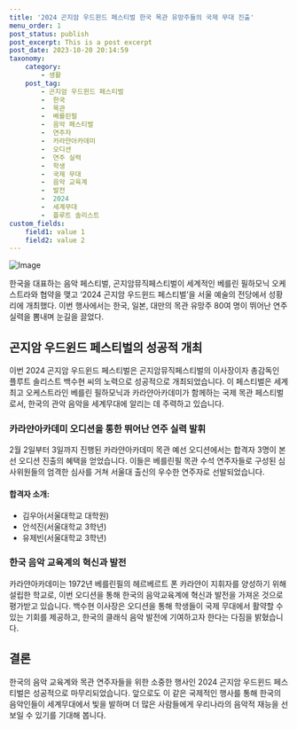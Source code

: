 ```yaml
---
title: '2024 곤지암 우드윈드 페스티벌 한국 목관 유망주들의 국제 무대 진출'
menu_order: 1
post_status: publish
post_excerpt: This is a post excerpt
post_date: 2023-10-20 20:14:59
taxonomy:
    category:
        - 생활
    post_tag:
        - 곤지암 우드윈드 페스티벌
        -  한국
        -  목관
        -  베를린필
        -  음악 페스티벌
        -  연주자
        -  카라얀아카데미
        -  오디션
        -  연주 실력
        -  학생
        -  국제 무대
        -  음악 교육계
        -  발전
        -  2024
        -  세계무대
        -  플루트 솔리스트
custom_fields:
    field1: value 1
    field2: value 2
---
```


![Image](https://imgnews.pstatic.net/image/037/2024/02/06/0000033807_001_20240206180601091.jpg?type=w647)


한국을 대표하는 음악 페스티벌, 곤지암뮤직페스티벌이 세계적인 베를린 필하모닉 오케스트라와 협약을 맺고 ‘2024 곤지암 우드윈드 페스티벌’을 서울 예술의 전당에서 성황리에 개최했다. 이번 행사에서는 한국, 일본, 대만의 목관 유망주 80여 명이 뛰어난 연주 실력을 뽐내며 눈길을 끌었다.

## 곤지암 우드윈드 페스티벌의 성공적 개최
이번 2024 곤지암 우드윈드 페스티벌은 곤지암뮤직페스티벌의 이사장이자 총감독인 플루트 솔리스트 백수현 씨의 노력으로 성공적으로 개최되었습니다. 이 페스티벌은 세계 최고 오케스트라인 베를린 필하모닉과 카라얀아카데미가 함께하는 국제 목관 페스티벌로서, 한국의 관악 음악을 세계무대에 알리는 데 주력하고 있습니다.

### 카라얀아카데미 오디션을 통한 뛰어난 연주 실력 발휘
2월 2일부터 3일까지 진행된 카라얀아카데미 목관 예선 오디션에서는 합격자 3명이 본선 오디션 진출의 혜택을 얻었습니다. 이들은 베를린필 목관 수석 연주자들로 구성된 심사위원들의 엄격한 심사를 거쳐 서울대 출신의 우수한 연주자로 선발되었습니다.

#### 합격자 소개:
- 김우아(서울대학교 대학원)
- 안석진(서울대학교 3학년)
- 유제빈(서울대학교 3학년)

### 한국 음악 교육계의 혁신과 발전
카라얀아카데미는 1972년 베를린필의 헤르베르트 폰 카라얀이 지휘자를 양성하기 위해 설립한 학교로, 이번 오디션을 통해 한국의 음악교육계에 혁신과 발전을 가져온 것으로 평가받고 있습니다. 백수현 이사장은 오디션을 통해 학생들이 국제 무대에서 활약할 수 있는 기회를 제공하고, 한국의 클래식 음악 발전에 기여하고자 한다는 다짐을 밝혔습니다.

## 결론
한국의 음악 교육계와 목관 연주자들을 위한 소중한 행사인 2024 곤지암 우드윈드 페스티벌은 성공적으로 마무리되었습니다. 앞으로도 이 같은 국제적인 행사를 통해 한국의 음악인들이 세계무대에서 빛을 발하며 더 많은 사람들에게 우리나라의 음악적 재능을 선보일 수 있기를 기대해 봅니다.
